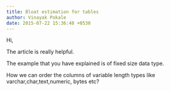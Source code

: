 ```yaml
---
title: Bloat estimation for tables
author: Vinayak Pokale
date: 2015-07-22 15:36:48 +0530
---
```

Hi,

The article is really helpful.

The example that you have explained is of fixed size data type.

How we can order the columns of variable length types like varchar,char,text,numeric, bytes etc?


